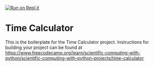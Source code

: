 [![Run on Repl.it](https://replit.com/badge/github/scardenol/boilerplate-time-calculator)](https://replit.com/new/github/scardenol/boilerplate-time-calculator)

# Time Calculator

This is the boilerplate for the Time Calculator project. Instructions for building your project can be found at https://www.freecodecamp.org/learn/scientific-computing-with-python/scientific-computing-with-python-projects/time-calculator
